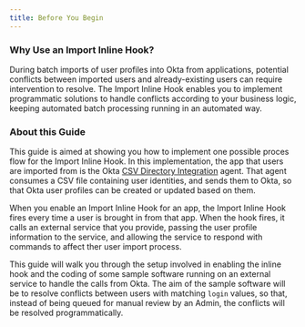 ```yaml
---
title: Before You Begin
---
```


### Why Use an Import Inline Hook?

During batch imports of user profiles into Okta from applications, potential conflicts between imported users and already-existing users can require intervention to resolve. The Import Inline Hook enables you to implement programmatic solutions to handle conflicts according to your business logic, keeping automated batch processing running in an automated way.

### About this Guide

This guide is aimed at showing you how to implement one possible proces flow for the Import Inline Hook. In this implementation, the app that users are imported from is the Okta [CSV Directory Integration](https://help.okta.com/en/prod/Content/Topics/Directory/directory-integrations-csv.htm) agent. That agent consumes a CSV file containing user identities, and sends them to Okta, so that Okta user profiles can be created or updated based on them.

When you enable an Import Inline Hook for an app, the Import Inline Hook fires every time a user is brought in from that app. When the hook fires, it calls an external service that you provide, passing the user profile information to the service, and allowing the service to respond with commands to affect ther user import process.

This guide will walk you through the setup involved in enabling the inline hook and the coding of some sample software running on an external service to handle the calls from Okta. The aim of the sample software will be to resolve conflicts between users with matching `login` values, so that, instead of being queued for manual review by an Admin, the conflicts will be resolved programmatically.

<StackSelector snippet="platformdescription"/>

<NextSectionLink/>

